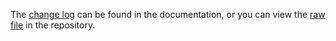 The [change log][] can be found in the documentation, or you can view the [raw file][] in the repository.

[change log]: https://spacetrack.readthedocs.io/en/latest/changelog.html
[raw file]: docs/changelog.rst
